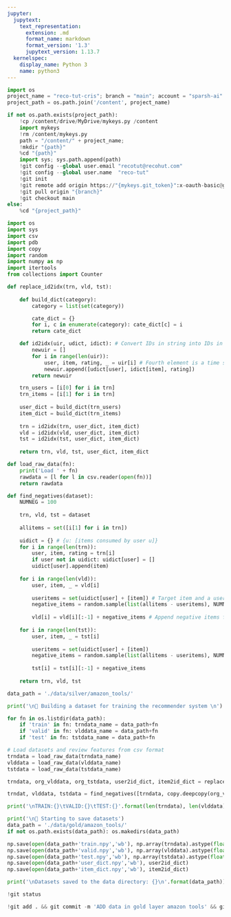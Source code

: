 ```yaml
---
jupyter:
  jupytext:
    text_representation:
      extension: .md
      format_name: markdown
      format_version: '1.3'
      jupytext_version: 1.13.7
  kernelspec:
    display_name: Python 3
    name: python3
---
```


```python id="Dg8frDmMWhHA" colab={"base_uri": "https://localhost:8080/"} executionInfo={"status": "ok", "timestamp": 1628062000066, "user_tz": -330, "elapsed": 5601, "user": {"displayName": "Sparsh Agarwal", "photoUrl": "", "userId": "13037694610922482904"}} outputId="afe2b1d6-9491-4bf1-c475-7e8dec51e2b1"
import os
project_name = "reco-tut-cris"; branch = "main"; account = "sparsh-ai"
project_path = os.path.join('/content', project_name)

if not os.path.exists(project_path):
    !cp /content/drive/MyDrive/mykeys.py /content
    import mykeys
    !rm /content/mykeys.py
    path = "/content/" + project_name; 
    !mkdir "{path}"
    %cd "{path}"
    import sys; sys.path.append(path)
    !git config --global user.email "recotut@recohut.com"
    !git config --global user.name  "reco-tut"
    !git init
    !git remote add origin https://"{mykeys.git_token}":x-oauth-basic@github.com/"{account}"/"{project_name}".git
    !git pull origin "{branch}"
    !git checkout main
else:
    %cd "{project_path}"
```

```python id="KnczXQvP4Se7" executionInfo={"status": "ok", "timestamp": 1628062000068, "user_tz": -330, "elapsed": 16, "user": {"displayName": "Sparsh Agarwal", "photoUrl": "", "userId": "13037694610922482904"}}
import os
import sys
import csv
import pdb
import copy
import random
import numpy as np
import itertools
from collections import Counter
```

```python id="BCSPhBr24VDC" executionInfo={"status": "ok", "timestamp": 1628062000069, "user_tz": -330, "elapsed": 16, "user": {"displayName": "Sparsh Agarwal", "photoUrl": "", "userId": "13037694610922482904"}}
def replace_id2idx(trn, vld, tst):
    
    def build_dict(category):
        category = list(set(category))

        cate_dict = {}
        for i, c in enumerate(category): cate_dict[c] = i
        return cate_dict

    def id2idx(uir, udict, idict): # Convert IDs in string into IDs in numbers
        newuir = []
        for i in range(len(uir)):
            user, item, rating, _ = uir[i] # Fourth element is a time stamp for the interaction
            newuir.append([udict[user], idict[item], rating])
        return newuir

    trn_users = [i[0] for i in trn] 
    trn_items = [i[1] for i in trn] 
    
    user_dict = build_dict(trn_users)
    item_dict = build_dict(trn_items)
    
    trn = id2idx(trn, user_dict, item_dict)
    vld = id2idx(vld, user_dict, item_dict)
    tst = id2idx(tst, user_dict, item_dict)
    
    return trn, vld, tst, user_dict, item_dict
```

```python id="Zxo2iVv55E6v" executionInfo={"status": "ok", "timestamp": 1628062000070, "user_tz": -330, "elapsed": 17, "user": {"displayName": "Sparsh Agarwal", "photoUrl": "", "userId": "13037694610922482904"}}
def load_raw_data(fn):
    print('Load ' + fn)
    rawdata = [l for l in csv.reader(open(fn))]
    return rawdata
```

```python id="JEYZtQ1C_joB" executionInfo={"status": "ok", "timestamp": 1628062000071, "user_tz": -330, "elapsed": 17, "user": {"displayName": "Sparsh Agarwal", "photoUrl": "", "userId": "13037694610922482904"}}
def find_negatives(dataset):
    NUMNEG = 100
    
    trn, vld, tst = dataset
    
    allitems = set([i[1] for i in trn])
    
    uidict = {} # {u: [items consumed by user u]}
    for i in range(len(trn)):
        user, item, rating = trn[i]
        if user not in uidict: uidict[user] = []
        uidict[user].append(item)
    
    for i in range(len(vld)):
        user, item, _ = vld[i]
            
        useritems = set(uidict[user] + [item]) # Target item and a user's consumed items
        negative_items = random.sample(list(allitems - useritems), NUMNEG)
        
        vld[i] = vld[i][:-1] + negative_items # Append negative items for evaluation
    
    for i in range(len(tst)):
        user, item, _ = tst[i]
        
        useritems = set(uidict[user] + [item])
        negative_items = random.sample(list(allitems - useritems), NUMNEG) 
        
        tst[i] = tst[i][:-1] + negative_items
    
    return trn, vld, tst
```

```python colab={"base_uri": "https://localhost:8080/"} id="zBZ8hzu6_-fn" executionInfo={"status": "ok", "timestamp": 1628062001909, "user_tz": -330, "elapsed": 1855, "user": {"displayName": "Sparsh Agarwal", "photoUrl": "", "userId": "13037694610922482904"}} outputId="c1aabfaf-2e24-4d7b-a9c4-ddbc3de2bf75"
data_path = './data/silver/amazon_tools/'

print('\n🧰 Building a dataset for training the recommender system \n')

for fn in os.listdir(data_path):
    if 'train' in fn: trndata_name = data_path+fn
    if 'valid' in fn: vlddata_name = data_path+fn
    if 'test' in fn: tstdata_name = data_path+fn

# Load datasets and review features from csv format
trndata = load_raw_data(trndata_name)
vlddata = load_raw_data(vlddata_name)
tstdata = load_raw_data(tstdata_name)

trndata, org_vlddata, org_tstdata, user2id_dict, item2id_dict = replace_id2idx(trndata, vlddata, tstdata)

trndat, vlddata, tstdata = find_negatives([trndata, copy.deepcopy(org_vlddata), copy.deepcopy(org_tstdata)])

print('\nTRAIN:{}\tVALID:{}\tTEST:{}'.format(len(trndata), len(vlddata), len(tstdata)))
```

```python colab={"base_uri": "https://localhost:8080/"} id="L2aMVz1e_qSS" executionInfo={"status": "ok", "timestamp": 1628062002487, "user_tz": -330, "elapsed": 583, "user": {"displayName": "Sparsh Agarwal", "photoUrl": "", "userId": "13037694610922482904"}} outputId="000a5ca9-441f-4ae1-c6ab-46109397cc11"
print('\n📂 Starting to save datasets')
data_path = './data/gold/amazon_tools/'
if not os.path.exists(data_path): os.makedirs(data_path)

np.save(open(data_path+'train.npy','wb'), np.array(trndata).astype(float).astype(int))
np.save(open(data_path+'valid.npy','wb'), np.array(vlddata).astype(float).astype(int))
np.save(open(data_path+'test.npy','wb'), np.array(tstdata).astype(float).astype(int))
np.save(open(data_path+'user_dict.npy','wb'), user2id_dict)
np.save(open(data_path+'item_dict.npy','wb'), item2id_dict)

print('\nDatasets saved to the data directory: {}\n'.format(data_path))
```

```python colab={"base_uri": "https://localhost:8080/"} id="ApO_qIsyDjit" executionInfo={"status": "ok", "timestamp": 1628062002493, "user_tz": -330, "elapsed": 27, "user": {"displayName": "Sparsh Agarwal", "photoUrl": "", "userId": "13037694610922482904"}} outputId="142529ec-5ddd-4f7b-fbf3-f95156e6e98d"
!git status
```

```python colab={"base_uri": "https://localhost:8080/"} id="L_JAn16oDpOW" executionInfo={"status": "ok", "timestamp": 1628062025162, "user_tz": -330, "elapsed": 3888, "user": {"displayName": "Sparsh Agarwal", "photoUrl": "", "userId": "13037694610922482904"}} outputId="e045afae-01b0-4f22-f534-2ed1deeb50b2"
!git add . && git commit -m 'ADD data in gold layer amazon tools' && git push origin main
```

